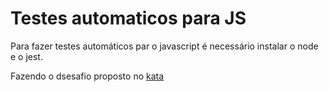 # Testes automaticos para JS
Para fazer testes automáticos par o javascript é necessário instalar o node e o jest.

Fazendo o dsesafio proposto no [kata](https://www.codewars.com/kata/boardgame-fight-resolve/train/javascript)


